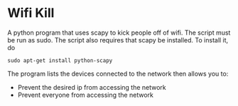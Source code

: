 Wifi Kill
========

A python program that uses scapy to kick people off of wifi. The script must be run as sudo. The script also requires that scapy be installed. To install it, do

    sudo apt-get install python-scapy

The program lists the devices connected to the network then allows you to:
 - Prevent the desired ip from accessing the network
 - Prevent everyone from accessing the network
